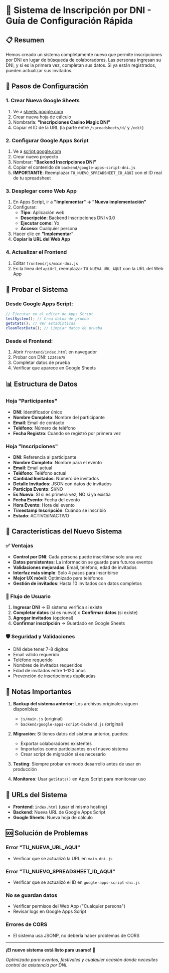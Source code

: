 # 🚀 Sistema de Inscripción por DNI - Guía de Configuración Rápida

## 📋 Resumen
Hemos creado un sistema completamente nuevo que permite inscripciones por DNI en lugar de búsqueda de colaboradores. Las personas ingresan su DNI, y si es la primera vez, completan sus datos. Si ya están registrados, pueden actualizar sus invitados.

## 🔧 Pasos de Configuración

### 1. Crear Nueva Google Sheets
1. Ve a [sheets.google.com](https://sheets.google.com)
2. Crear nueva hoja de cálculo
3. Nombrarla: **"Inscripciones Casino Magic DNI"**
4. Copiar el ID de la URL (la parte entre `/spreadsheets/d/` y `/edit`)

### 2. Configurar Google Apps Script
1. Ve a [script.google.com](https://script.google.com)
2. Crear nuevo proyecto
3. Nombrar: **"Backend Inscripciones DNI"**
4. Copiar el contenido de `backend/google-apps-script-dni.js`
5. **IMPORTANTE**: Reemplazar `TU_NUEVO_SPREADSHEET_ID_AQUI` con el ID real de tu spreadsheet

### 3. Desplegar como Web App
1. En Apps Script, ir a **"Implementar" → "Nueva implementación"**
2. Configurar:
   - **Tipo**: Aplicación web
   - **Descripción**: Backend Inscripciones DNI v3.0
   - **Ejecutar como**: Yo
   - **Acceso**: Cualquier persona
3. Hacer clic en **"Implementar"**
4. **Copiar la URL del Web App**

### 4. Actualizar el Frontend
1. Editar `frontend/js/main-dni.js`
2. En la línea del `apiUrl`, reemplazar `TU_NUEVA_URL_AQUI` con la URL del Web App

## 🧪 Probar el Sistema

### Desde Google Apps Script:
```javascript
// Ejecutar en el editor de Apps Script
testSystem(); // Crea datos de prueba
getStats(); // Ver estadísticas
cleanTestData(); // Limpiar datos de prueba
```

### Desde el Frontend:
1. Abrir `frontend/index.html` en navegador
2. Probar con DNI: `12345678`
3. Completar datos de prueba
4. Verificar que aparece en Google Sheets

## 📊 Estructura de Datos

### Hoja "Participantes"
- **DNI**: Identificador único
- **Nombre Completo**: Nombre del participante
- **Email**: Email de contacto
- **Teléfono**: Número de teléfono
- **Fecha Registro**: Cuándo se registró por primera vez

### Hoja "Inscripciones"
- **DNI**: Referencia al participante
- **Nombre Completo**: Nombre para el evento
- **Email**: Email actual
- **Teléfono**: Teléfono actual
- **Cantidad Invitados**: Número de invitados
- **Detalle Invitados**: JSON con datos de invitados
- **Participa Evento**: SI/NO
- **Es Nuevo**: SI si es primera vez, NO si ya existía
- **Fecha Evento**: Fecha del evento
- **Hora Evento**: Hora del evento
- **Timestamp Inscripción**: Cuándo se inscribió
- **Estado**: ACTIVO/INACTIVO

## 🎯 Características del Nuevo Sistema

### ✅ Ventajas
- **Control por DNI**: Cada persona puede inscribirse solo una vez
- **Datos persistentes**: La información se guarda para futuros eventos
- **Validaciones mejoradas**: Email, teléfono, edad de invitados
- **Interfaz más simple**: Solo 4 pasos para inscribirse
- **Mejor UX móvil**: Optimizado para teléfonos
- **Gestión de invitados**: Hasta 10 invitados con datos completos

### 🔄 Flujo de Usuario
1. **Ingresar DNI** → El sistema verifica si existe
2. **Completar datos** (si es nuevo) o **Confirmar datos** (si existe)
3. **Agregar invitados** (opcional)
4. **Confirmar inscripción** → Guardado en Google Sheets

### 🛡️ Seguridad y Validaciones
- DNI debe tener 7-8 dígitos
- Email válido requerido
- Teléfono requerido
- Nombres de invitados requeridos
- Edad de invitados entre 1-120 años
- Prevención de inscripciones duplicadas

## 🚨 Notas Importantes

1. **Backup del sistema anterior**: Los archivos originales siguen disponibles:
   - `js/main.js` (original)
   - `backend/google-apps-script-backend.js` (original)

2. **Migración**: Si tienes datos del sistema anterior, puedes:
   - Exportar colaboradores existentes
   - Importarlos como participantes en el nuevo sistema
   - Crear script de migración si es necesario

3. **Testing**: Siempre probar en modo desarrollo antes de usar en producción

4. **Monitoreo**: Usar `getStats()` en Apps Script para monitorear uso

## 📱 URLs del Sistema

- **Frontend**: `index.html` (usar el mismo hosting)
- **Backend**: Nueva URL de Google Apps Script
- **Google Sheets**: Nueva hoja de cálculo

## 🆘 Solución de Problemas

### Error "TU_NUEVA_URL_AQUI"
- Verificar que se actualizó la URL en `main-dni.js`

### Error "TU_NUEVO_SPREADSHEET_ID_AQUI"
- Verificar que se actualizó el ID en `google-apps-script-dni.js`

### No se guardan datos
- Verificar permisos del Web App ("Cualquier persona")
- Revisar logs en Google Apps Script

### Errores de CORS
- El sistema usa JSONP, no debería haber problemas de CORS

---

**¡El nuevo sistema está listo para usarse! 🎉**

*Optimizado para eventos, festivales y cualquier ocasión donde necesites control de asistencia por DNI.*